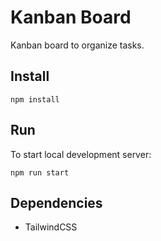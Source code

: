 # Kanban Board

Kanban board to organize tasks.

## Install

```
npm install
```
## Run

To start local development server:
```
npm run start
```

## Dependencies

- TailwindCSS

